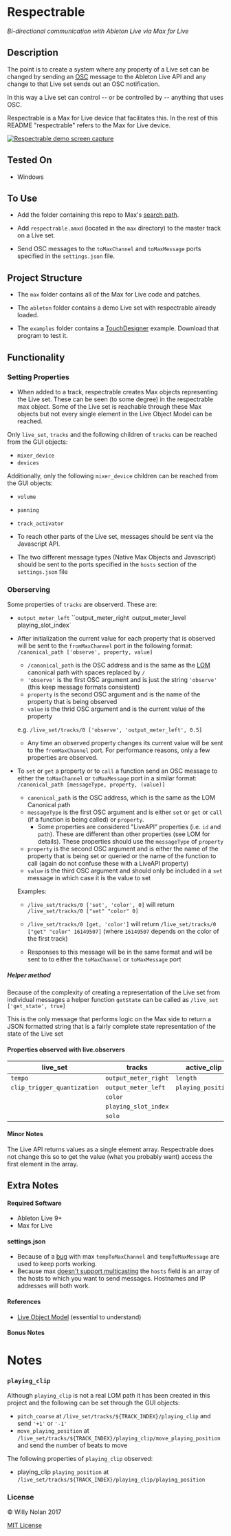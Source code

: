 # Respectrable
*Bi-directional communication with Ableton Live via Max for Live*

## Description
The point is to create a system where any property of a Live set can be changed by sending an [OSC](http://opensoundcontrol.org/introduction-osc) message to the Ableton Live API and any change to that Live set sends out an OSC notification.

In this way a Live set can control -- or be controlled by -- anything that uses OSC.

Respectrable is a Max for Live device that facilitates this. In the rest of this README "respectrable" refers to the Max for Live device.

[![Respectrable demo screen capture](https://i.imgur.com/IFKorea.jpg)](https://www.youtube.com/watch?time_continue=2&v=L1oF4Amrf9k "Respectrable demo screen capture")

## Tested On
- Windows

## To Use
- Add the folder containing this repo to Max's [search path](https://docs.cycling74.com/max7/vignettes/search_path).

- Add `respectrable.amxd` (located in the `max` directory) to the master track on a Live set.

- Send OSC messages to the `toMaxChannel` and `toMaxMessage` ports specified in the `settings.json` file.

## Project Structure
- The `max` folder contains all of the Max for Live code and patches.

- The `ableton` folder contains a demo Live set with respectrable already loaded.

- The `examples` folder contains a [TouchDesigner](http://derivative.ca/) example. Download that program to test it.

## Functionality
### Setting Properties
- When added to a track, respectrable creates Max objects representing the Live set.  These can be seen (to some degree) in the respectrable max object.
Some of the Live set is reachable through these Max objects but not every single element in the Live Object Model can be reached. 

Only `live_set`, `tracks` and the following children of `tracks` can be reached from the GUI objects:
- `mixer_device`
- `devices`

Additionally, only the following `mixer_device` children can be reached from the GUI objects:
- `volume`
- `panning`
- `track_activator`

- To reach other parts of the Live set, messages should be sent via the Javascript API.

- The two different message types (Native Max Objects and Javascript) should be sent to the ports specified in the `hosts` section of the `settings.json` file

### Oberserving
Some properties of `tracks` are observerd. These are:
- `output_meter_left` ``output_meter_right` `output_meter_level` `playing_slot_index`

- After initialization the current value for each property that is observed will be sent to the `fromMaxChannel` port in the following format: `/canonical_path ['observe', property, value]`
	- `/canonical_path` is the OSC address and is the same as the [LOM](https://docs.cycling74.com/max7/vignettes/live_object_model) canonical path with spaces replaced by `/`
	- `'observe'` is the first OSC argument and is just the string `'observe'` (this keep message formats consistent)
	- `property` is the second OSC argument and is the name of the property that is being observed
	- `value` is the thrid OSC argument and is the current value of the property
	
    e.g. `/live_set/tracks/0 ['observe', 'output_meter_left', 0.5]`
    
  - Any time an observed property changes its current value will be sent to the `fromMaxChannel` port. For performance reasons, only a few properties are observed.

- To `set` or `get` a property or to `call` a function send an OSC message to either the `toMaxChannel` or `toMaxMessage` port in a similar format: `/canonical_path [messageType, property, (value)]`
	- `canonical_path` is the OSC address, which is the same as the LOM Canonical path
	- `messageType` is the first OSC argument and is either `set` or `get` or `call` (if a function is being called) or `property`.
      - Some properties are considered "LiveAPI" properties (i.e. `id` and `path`). These are different than other properties (see LOM for details). These properties should use the `messageType` of `property`
	- `property` is the second OSC argument and is either the name of the property that is being set or queried or the name of the function to call (again do not confuse these with a LiveAPI property)
	- `value` is the third OSC argument and should only be included in a `set` message in which case it is the value to set

	Examples:
	- `/live_set/tracks/0 ['set', 'color', 0]` will return `/live_set/tracks/0 ["set" "color" 0]`
	- `/live_set/tracks/0 [get, 'color']` will return `/live_set/tracks/0 ["get" "color" 16149507]` (where `16149507` depends on the color of the first track)
    
  - Responses to this message will be in the same format and will be sent to to either the `toMaxChannel` or `toMaxMessage` port


##### Helper method
Because of the complexity of creating a representation of the Live set from individual messages a helper function `getState` can be called as `/live_set ['get_state', true]`

This is the only message that performs logic on the Max side to return a JSON formatted string that is a fairly complete state representation of the state of the Live set

#### Properties observed with live.observers	
| live_set                     | tracks               | active_clip        | devices      | mixer_device              | clip    |
|------------------------------|----------------------|--------------------|--------------|---------------------------|---------|
| `tempo`                      | `output_meter_right` |  `length`          | `parameters` | `panning`                 | `color` |
| `clip_trigger_quantization`  | `output_meter_left`  | `playing_position` | `volume`     | `track_activator`         |         |
|                              | `color`              |                    |              |                           |         |
|                              | `playing_slot_index` |                    |              |                           |         |
|                              | `solo`               |                    |              |                           |         |


#### Minor Notes
The Live API returns values as a single element array. Respectrable does not change this so to get the value (what you probably want) access the first element in the array.


## Extra Notes
#### Required Software
- Ableton Live 9+
- Max for Live


#### settings.json
- Because of a [bug](https://cycling74.com/forums/udpreceive-not-really-working-binding-for-osc/) with max `tempToMaxChannel` and `tempToMaxMessage` are used to keep ports working.
- Because max [doesn't support multicasting](https://cycling74.com/forums/udp-multicast-messages-without-java) the `hosts` field is an array of the hosts to which you want to send messages.  Hostnames and IP addresses will both work.


#### References
- [Live Object Model](https://docs.cycling74.com/max7/vignettes/live_object_model) (essential to understand)


#### Bonus Notes
# Notes




### `playing_clip`
Although `playing_clip` is not a real LOM path it has been created in this project and the following can be set through the GUI objects:
- `pitch_coarse` at `/live_set/tracks/${TRACK_INDEX}/playing_clip` and send `'+1'` or `'-1'`
- `move_playing_position` at `/live_set/tracks/${TRACK_INDEX}/playing_clip/move_playing_position` and send the number of beats to move

The following properties of `playing_clip` observed:
- playing_clip `playing_position` at `/live_set/tracks/${TRACK_INDEX}/playing_clip/playing_position`

### License

:copyright: Willy Nolan 2017

[MIT License](https://en.wikipedia.org/wiki/MIT_License)
